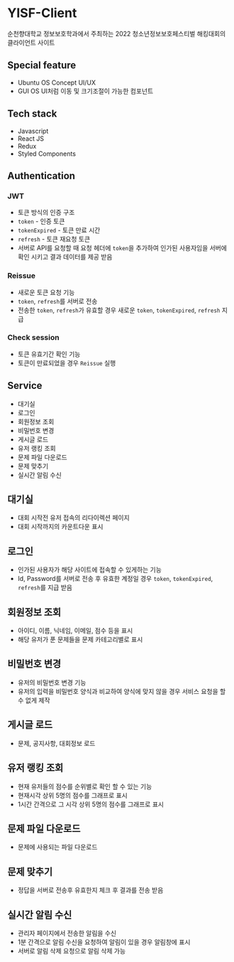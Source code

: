 # YISF-Client
순천향대학교 정보보호학과에서 주최하는 2022 청소년정보보호페스티벌 해킹대회의 클라이언트 사이트
## Special feature
* Ubuntu OS Concept UI/UX
* GUI OS UI처럼 이동 및 크기조절이 가능한 컴포넌트

## Tech stack
* Javascript
* React JS
* Redux
* Styled Components

## Authentication
### JWT
* 토큰 방식의 인증 구조 
* `token` - 인증 토큰
* `tokenExpired` - 토큰 만료 시간
* `refresh` - 토큰 재요청 토큰
* 서버로 API를 요청할 때 요청 헤더에 `token`을 추가하여 인가된 사용자임을 서버에 확인 시키고 결과 데이터를 제공 받음 

### Reissue
* 새로운 토큰 요청 기능
* `token`, `refresh`를 서버로 전송
* 전송한 `token`, `refresh`가 유효할 경우 새로운 `token`, `tokenExpired`, `refresh` 지급

### Check session
* 토큰 유효기간 확인 기능
* 토큰이 만료되었을 경우 `Reissue` 실행

## Service
* 대기실
* 로그인
* 회원정보 조회
* 비밀번호 변경
* 게시글 로드
* 유저 랭킹 조회
* 문제 파일 다운로드
* 문제 맞추기
* 실시간 알림 수신

## 대기실
* 대회 시작전 유저 접속의 리다이렉션 페이지
* 대회 시작까지의 카운트다운 표시 

## 로그인
* 인가된 사용자가 해당 사이트에 접속할 수 있게하는 기능
* Id, Password를 서버로 전송 후 유효한 계정일 경우 `token`, `tokenExpired`, `refresh`를  지급 받음

## 회원정보 조회
* 아이디, 이름, 닉네임, 이메일, 점수 등을 표시
* 해당 유저가 푼 문제들을 문제 카테고리별로 표시 

## 비밀번호 변경
* 유저의 비밀번호 변경 기능
* 유저의 입력을 비밀번호 양식과 비교하여 양식에 맞지 않을 경우 서비스 요청을 할 수 없게 제작

## 게시글 로드
* 문제, 공지사항, 대회정보 로드

## 유저 랭킹 조회
* 현재 유저들의 점수를 순위별로 확인 할 수 있는 기능
* 현재시각 상위 5명의 점수를 그래프로 표시
* 1시간 간격으로 그 시각 상위 5명의 점수를 그래프로 표시 

## 문제 파일 다운로드
* 문제에 사용되는 파일 다운로드

## 문제 맞추기
* 정답을 서버로 전송후 유효한지 체크 후 결과를 전송 받음

## 실시간 알림 수신
* 관리자 페이지에서 전송한 알림을 수신
* 1분 간격으로 알림 수신을 요청하여 알림이 있을 경우 알림창에 표시
* 서버로 알림 삭제 요청으로 알림 삭제 가능
